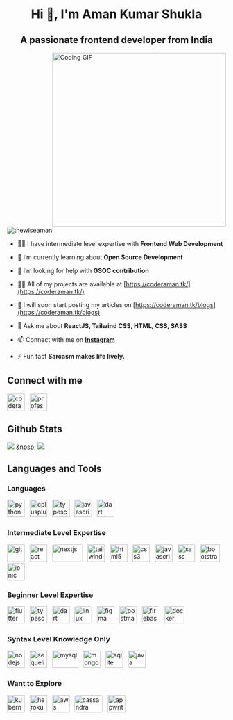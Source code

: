 <h1 align="center">Hi 👋, I'm Aman Kumar Shukla</h1>
<h2 underline="none" align="center">A passionate frontend developer from India</h2>

<img align="right" alt="Coding GIF" width="400" src="https://camo.githubusercontent.com/cae12fddd9d6982901d82580bdf321d81fb299141098ca1c2d4891870827bf17/68747470733a2f2f6d69726f2e6d656469756d2e636f6d2f6d61782f313336302f302a37513379765349765f7430696f4a2d5a2e676966" >
<p align="left"> <img src="https://komarev.com/ghpvc/?username=thewiseaman&label=Profile%20views&color=0e75b6&style=flat" alt="thewiseaman" /> </p>

- 👨‍💻 I have intermediate level expertise with **Frontend Web Development**

- 🌱 I’m currently learning about **Open Source Development**

- 🤝 I’m looking for help with **GSOC contribution**

- 👨‍💻 All of my projects are available at [https://coderaman.tk/](https://coderaman.tk/)

- 📝 I will soon start posting my articles on [https://coderaman.tk/blogs](https://coderaman.tk/blogs)

- 💬 Ask me about **ReactJS, Tailwind CSS, HTML, CSS, SASS**

- 📫 Connect with me on **[Instagram](https://instagram.com/coderamanshukla)**

- ⚡ Fun fact **Sarcasm makes life lively.**

<h2 align="left">Connect with me</h2>
<p align="left">
    <a href="https://instagram.com/coderamanshukla" target="blank">
        <img align="center" src="https://www.vectorlogo.zone/logos/instagram/instagram-icon.svg" alt="coderamanshukla" height="40" width="40" /></a>
    &nbsp;
    <a href="https://linkedin.com/in/professionalaman" target="blank">
        <img align="center" src="https://www.vectorlogo.zone/logos/linkedin/linkedin-tile.svg" alt="professionalaman" height="40" width="40" /></a>
    &nbsp;
</p>
<h2 align="left">Github Stats</h2>
<picture>
<source
  srcset="https://github-readme-stats.vercel.app/api/top-langs?username=thewiseaman&show_icons=true&locale=en&theme=tokyonight&layout=compact"
  media="(prefers-color-scheme: dark)"
/>
<source
  srcset="https://github-readme-stats.vercel.app/api/top-langs?username=thewiseaman&show_icons=true&locale=en&layout=compact"
  media="(prefers-color-scheme: light), (prefers-color-scheme: no-preference)"
/>
<img src="https://github-readme-stats.vercel.app/api/top-langs?username=thewiseaman&show_icons=true&locale=en&layout=compact" />
</picture>
<picture>
&npsp;
<source
  srcset="https://github-readme-stats.vercel.app/api?username=thewiseaman&show_icons=true&locale=en&theme=tokyonight&rank_icon=github"
  media="(prefers-color-scheme: dark)"
/>
<source
  srcset="https://github-readme-stats.vercel.app/api?username=thewiseaman&show_icons=true&locale=en&rank_icon=github"
  media="(prefers-color-scheme: light), (prefers-color-scheme: no-preference)"
/>
<img src="https://github-readme-stats.vercel.app/api?username=thewiseaman&show_icons=true&locale=en&rank_icon=github" />
</picture>


<h2 align="left">Languages and Tools</h2>
<p align="left">
    <h3 align="left">Languages</h3>
    <a href="https://www.python.org" target="_blank" rel="noreferrer">
        <img src="https://www.vectorlogo.zone/logos/python/python-icon.svg" alt="python" width="40" height="40"/></a>
    &nbsp;
    <a href="https://www.w3schools.com/cpp/" target="_blank" rel="noreferrer">
        <img src="https://upload.wikimedia.org/wikipedia/commons/1/18/ISO_C%2B%2B_Logo.svg" alt="cplusplus" width="40" height="40"/></a>
    &nbsp;
    <a href="https://www.typescriptlang.org/" target="_blank" rel="noreferrer">
        <img src="https://www.vectorlogo.zone/logos/typescriptlang/typescriptlang-icon.svg" alt="typescript" width="40" height="40"/></a>
    &nbsp;
    <a href="https://developer.mozilla.org/en-US/docs/Web/JavaScript" target="_blank" rel="noreferrer">
        <img src="https://upload.vectorlogo.zone/logos/javascript/images/239ec8a4-163e-4792-83b6-3f6d96911757.svg" alt="javascript" width="40" height="40"/></a>
    &nbsp;
    <a href="https://dart.dev" target="_blank" rel="noreferrer">
        <img src="https://www.vectorlogo.zone/logos/dartlang/dartlang-icon.svg" alt="dart" width="40" height="40"/></a>
    &nbsp;
    <h3 align="left">Intermediate Level Expertise</h3>
    <a href="https://git-scm.com/" target="_blank" rel="noreferrer">
        <img src="https://www.vectorlogo.zone/logos/git-scm/git-scm-icon.svg" alt="git" width="40" height="40"/></a>
    &nbsp;
    <a href="https://reactjs.org/" target="_blank" rel="noreferrer">
        <img src="https://www.vectorlogo.zone/logos/reactjs/reactjs-icon.svg" alt="react" width="40" height="40"/></a>
    &nbsp;
    <a href="https://nextjs.org/" target="_blank" rel="noreferrer">
        <img src="https://upload.wikimedia.org/wikipedia/commons/8/8e/Nextjs-logo.svg" style="background-color: white; border-radius: 0.25rem;" alt="nextjs" width="70" height="40"/></a>
    &nbsp;
    <a href="https://tailwindcss.com/" target="_blank" rel="noreferrer">
        <img src="https://www.vectorlogo.zone/logos/tailwindcss/tailwindcss-icon.svg" alt="tailwind" width="40" height="40"/></a>
    &nbsp;
    <a href="https://www.w3.org/html/" target="_blank" rel="noreferrer">
        <img src="https://www.vectorlogo.zone/logos/w3_html5/w3_html5-icon.svg" alt="html5" width="40" height="40"/></a>
    &nbsp;
    <a href="https://www.w3schools.com/css/" target="_blank" rel="noreferrer">
        <img src="https://www.vectorlogo.zone/logos/w3_css/w3_css-icon.svg" alt="css3" width="40" height="40"/></a>
    &nbsp;
    <a href="https://developer.mozilla.org/en-US/docs/Web/JavaScript" target="_blank" rel="noreferrer">
        <img src="https://upload.vectorlogo.zone/logos/javascript/images/239ec8a4-163e-4792-83b6-3f6d96911757.svg" alt="javascript" width="40" height="40"/></a>
    &nbsp;
    <a href="https://sass-lang.com" target="_blank" rel="noreferrer">
        <img src="https://www.vectorlogo.zone/logos/sass-lang/sass-lang-icon.svg" alt="sass" width="40" height="40"/></a>
    &nbsp;
    <a href="https://getbootstrap.com" target="_blank" rel="noreferrer">
        <img src="https://upload.wikimedia.org/wikipedia/commons/b/b2/Bootstrap_logo.svg" alt="bootstrap" width="45" height="40"/></a>
    &nbsp;
    <a href="https://ionicframework.com" target="_blank" rel="noreferrer">
        <img src="https://upload.wikimedia.org/wikipedia/commons/d/d1/Ionic_Logo.svg" alt="ionic" width="40" height="40"/></a>
    <h3 align="left">Beginner Level Expertise</h3>
    <a href="https://flutter.dev" target="_blank" rel="noreferrer">
        <img src="https://www.vectorlogo.zone/logos/flutterio/flutterio-icon.svg" alt="flutter" width="40" height="40"/></a>
    &nbsp;
    <a href="https://www.typescriptlang.org/" target="_blank" rel="noreferrer">
        <img src="https://www.vectorlogo.zone/logos/typescriptlang/typescriptlang-icon.svg" alt="typescript" width="40" height="40"/></a>
    &nbsp;
    <a href="https://dart.dev" target="_blank" rel="noreferrer">
        <img src="https://www.vectorlogo.zone/logos/dartlang/dartlang-icon.svg" alt="dart" width="40" height="40"/></a>
    &nbsp;
    <a href="https://www.linux.org/" target="_blank" rel="noreferrer">
        <img src="https://www.vectorlogo.zone/logos/linux/linux-icon.svg" style="background-color: white; border-radius: 0.25rem;" alt="linux" width="40" height="40"/></a>
    &nbsp;
    <a href="https://www.figma.com/" target="_blank" rel="noreferrer">
        <img src="https://www.vectorlogo.zone/logos/figma/figma-icon.svg" alt="figma" width="40" height="40"/></a>
    &nbsp;
    <a href="https://postman.com" target="_blank" rel="noreferrer">
        <img src="https://www.vectorlogo.zone/logos/getpostman/getpostman-icon.svg" alt="postman" width="40" height="40"/></a>
    &nbsp;
    <a href="https://firebase.google.com/" target="_blank" rel="noreferrer">
        <img src="https://www.vectorlogo.zone/logos/firebase/firebase-icon.svg" alt="firebase" width="40" height="40"/></a>
    &nbsp;
    <a href="https://www.docker.com/" target="_blank" rel="noreferrer">
        <img src="https://www.vectorlogo.zone/logos/docker/docker-official.svg" alt="docker" width="45" height="40"/></a>
    <h3 align="left">Syntax Level Knowledge Only</h3>
    <a href="https://nodejs.org" target="_blank" rel="noreferrer">
        <img src="https://www.vectorlogo.zone/logos/nodejs/nodejs-icon.svg" alt="nodejs" width="40" height="40"/></a>
    &nbsp;
    <a href="https://sequelize.org/" target="_blank" rel="noreferrer">
        <img src="https://www.vectorlogo.zone/logos/sequelizejs/sequelizejs-icon.svg" alt="sequelize" width="40" height="40"/></a>
    &nbsp;
    <a href="https://www.mysql.com/" target="_blank" rel="noreferrer">
        <img src="https://www.vectorlogo.zone/logos/mysql/mysql-official.svg" alt="mysql" width="60" height="40"/></a>
    &nbsp;
    <a href="https://www.mongodb.com/" target="_blank" rel="noreferrer">
        <img src="https://www.vectorlogo.zone/logos/mongodb/mongodb-icon.svg" alt="mongodb" width="40" height="40"/></a>
    &nbsp;
    <a href="https://www.sqlite.org/" target="_blank" rel="noreferrer">
        <img src="https://www.vectorlogo.zone/logos/sqlite/sqlite-icon.svg" alt="sqlite" width="40" height="40"/></a>
    &nbsp;
    <a href="https://www.java.com" target="_blank" rel="noreferrer">
        <img src="https://www.vectorlogo.zone/logos/java/java-icon.svg" alt="java" width="40" height="40"/></a>
    &nbsp;
    <h3 align="left">Want to Explore</h3>
    <a href="https://kubernetes.io" target="_blank" rel="noreferrer">
        <img src="https://www.vectorlogo.zone/logos/kubernetes/kubernetes-icon.svg" alt="kubernetes" width="40" height="40"/></a>
    &nbsp;
    <a href="https://heroku.com" target="_blank" rel="noreferrer">
        <img src="https://www.vectorlogo.zone/logos/heroku/heroku-icon.svg" alt="heroku" width="40" height="40"/></a>
    &nbsp;
    <a href="https://aws.amazon.com" target="_blank" rel="noreferrer">
        <img src="https://www.vectorlogo.zone/logos/amazon_aws/amazon_aws-icon.svg" alt="aws" width="40" height="40"/></a>
    &nbsp;
    <a href="https://cassandra.apache.org/" target="_blank" rel="noreferrer">
        <img src="https://www.vectorlogo.zone/logos/apache_cassandra/apache_cassandra-ar21.svg" style="background-color: white; border-radius: 0.25rem;" alt="cassandra" width="65" height="40"/></a>
    &nbsp;
    <a href="https://appwrite.io" target="_blank" rel="noreferrer">
        <img src="https://www.vectorlogo.zone/logos/appwriteio/appwriteio-icon.svg" alt="appwrite" width="40" height="40"/></a>
    &nbsp;
</p>
